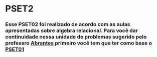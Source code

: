 # PSET2 

### Esse PSET02 foi realizado de acordo com as aulas apresentadas sobre algebra relacional. Para você dar continuidade nessa unidade de problemas sugerido pelo professro [Abrantes](https://github.com/abrantesasf)  primeiro você tem que ter como base o [PSET01](https://github.com/Ribeirotmr/uvv_bd_1_cc2m/tree/main/pset1) 
